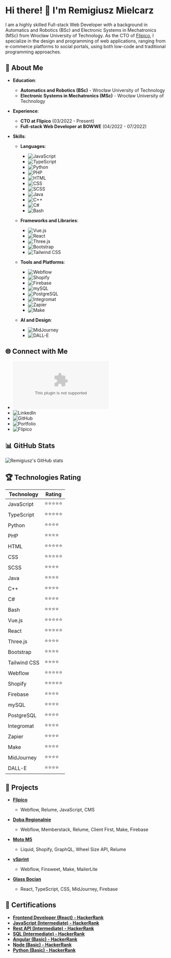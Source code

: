 # Hi there! 👋 I'm Remigiusz Mielcarz

I am a highly skilled Full-stack Web Developer with a background in Automatics and Robotics (BSc) and Electronic Systems in Mechatronics (MSc) from Wrocław University of Technology. As the CTO of [Flipico](https://flipico.agency), I specialize in the design and programming of web applications, ranging from e-commerce platforms to social portals, using both low-code and traditional programming approaches.

## 🚀 About Me

- **Education**:
  - **Automatics and Robotics (BSc)** - Wrocław University of Technology
  - **Electronic Systems in Mechatronics (MSc)** - Wrocław University of Technology

- **Experience**:
  - **CTO at Flipico** (03/2022 - Present)
  - **Full-stack Web Developer at BOWWE** (04/2022 - 07/2022)

- **Skills**:
  - **Languages**: 
    - ![JavaScript](https://img.shields.io/badge/-JavaScript-F7DF1E?style=flat-square&logo=javascript&logoColor=black) 
    - ![TypeScript](https://img.shields.io/badge/-TypeScript-007ACC?style=flat-square&logo=typescript&logoColor=white)
    - ![Python](https://img.shields.io/badge/-Python-3776AB?style=flat-square&logo=python&logoColor=white)
    - ![PHP](https://img.shields.io/badge/-PHP-777BB4?style=flat-square&logo=php&logoColor=white)
    - ![HTML](https://img.shields.io/badge/-HTML-E34F26?style=flat-square&logo=html5&logoColor=white)
    - ![CSS](https://img.shields.io/badge/-CSS-1572B6?style=flat-square&logo=css3&logoColor=white)
    - ![SCSS](https://img.shields.io/badge/-SCSS-CC6699?style=flat-square&logo=sass&logoColor=white)
    - ![Java](https://img.shields.io/badge/-Java-007396?style=flat-square&logo=java&logoColor=white)
    - ![C++](https://img.shields.io/badge/-C++-00599C?style=flat-square&logo=cplusplus&logoColor=white)
    - ![C#](https://img.shields.io/badge/-C%23-239120?style=flat-square&logo=csharp&logoColor=white)
    - ![Bash](https://img.shields.io/badge/-Bash-4EAA25?style=flat-square&logo=gnubash&logoColor=white)

  - **Frameworks and Libraries**:
    - ![Vue.js](https://img.shields.io/badge/-Vue.js-4FC08D?style=flat-square&logo=vue.js&logoColor=white)
    - ![React](https://img.shields.io/badge/-React-61DAFB?style=flat-square&logo=react&logoColor=black)
    - ![Three.js](https://img.shields.io/badge/-Three.js-000000?style=flat-square&logo=three.js&logoColor=white)
    - ![Bootstrap](https://img.shields.io/badge/-Bootstrap-7952B3?style=flat-square&logo=bootstrap&logoColor=white)
    - ![Tailwind CSS](https://img.shields.io/badge/-Tailwind%20CSS-38B2AC?style=flat-square&logo=tailwind-css&logoColor=white)

  - **Tools and Platforms**:
    - ![Webflow](https://img.shields.io/badge/-Webflow-4353FF?style=flat-square&logo=webflow&logoColor=white)
    - ![Shopify](https://img.shields.io/badge/-Shopify-7AB55C?style=flat-square&logo=shopify&logoColor=white)
    - ![Firebase](https://img.shields.io/badge/-Firebase-FFCA28?style=flat-square&logo=firebase&logoColor=black)
    - ![mySQL](https://img.shields.io/badge/-MySQL-4479A1?style=flat-square&logo=mysql&logoColor=white)
    - ![PostgreSQL](https://img.shields.io/badge/-PostgreSQL-336791?style=flat-square&logo=postgresql&logoColor=white)
    - ![Integromat](https://img.shields.io/badge/-Integromat-2E73B9?style=flat-square&logo=integromat&logoColor=white)
    - ![Zapier](https://img.shields.io/badge/-Zapier-FF4A00?style=flat-square&logo=zapier&logoColor=white)
    - ![Make](https://img.shields.io/badge/-Make-000000?style=flat-square&logo=make&logoColor=white)

  - **AI and Design**:
    - ![MidJourney](https://img.shields.io/badge/-MidJourney-000000?style=flat-square&logo=midjourney&logoColor=white)
    - ![DALL-E](https://img.shields.io/badge/-DALL--E-000000?style=flat-square&logo=openaidall-e&logoColor=white)

## 🌐 Connect with Me

- ![Email](mailto:remigiusz.mielcarz@gmail.com)
- ![LinkedIn](https://www.linkedin.com/in/remigiusz-mielcarz)
- ![GitHub](https://github.com/RemigiuszMielcarz)
- ![Portfolio](https://remigiusz-3d-portfolio.web.app)
- ![Flipico](https://flipico.agency)

## 📊 GitHub Stats

![Remigiusz's GitHub stats](https://github-readme-stats.vercel.app/api?username=RemigiuszMielcarz&show_icons=true&theme=radical)

## 🏆 Technologies Rating

| Technology      | Rating   |
|-----------------|----------|
| JavaScript      | ⭐⭐⭐⭐⭐   |
| TypeScript      | ⭐⭐⭐⭐⭐   |
| Python          | ⭐⭐⭐⭐    |
| PHP             | ⭐⭐⭐⭐    |
| HTML            | ⭐⭐⭐⭐⭐   |
| CSS             | ⭐⭐⭐⭐⭐   |
| SCSS            | ⭐⭐⭐⭐    |
| Java            | ⭐⭐⭐⭐    |
| C++             | ⭐⭐⭐⭐    |
| C#              | ⭐⭐⭐⭐    |
| Bash            | ⭐⭐⭐⭐    |
| Vue.js          | ⭐⭐⭐⭐⭐   |
| React           | ⭐⭐⭐⭐⭐   |
| Three.js        | ⭐⭐⭐⭐    |
| Bootstrap       | ⭐⭐⭐⭐    |
| Tailwind CSS    | ⭐⭐⭐⭐    |
| Webflow         | ⭐⭐⭐⭐⭐   |
| Shopify         | ⭐⭐⭐⭐⭐   |
| Firebase        | ⭐⭐⭐⭐    |
| mySQL           | ⭐⭐⭐⭐    |
| PostgreSQL      | ⭐⭐⭐⭐    |
| Integromat      | ⭐⭐⭐⭐    |
| Zapier          | ⭐⭐⭐⭐    |
| Make            | ⭐⭐⭐⭐    |
| MidJourney      | ⭐⭐⭐⭐    |
| DALL-E          | ⭐⭐⭐⭐    |

## 💼 Projects

- **[Flipico](https://flipico.agency)**
  - Webflow, Relume, JavaScript, CMS

- **[Doba Regionalnie](https://regionalnie.doba.pl)**
  - Webflow, Memberstack, Relume, Client First, Make, Firebase

- **[Moto M5](https://motom5.my-shopify.com)**
  - Liquid, Shopify, GraphQL, Wheel Size API, Relume

- **[vSprint](https://konferencja.vsprint.pl)**
  - Webflow, Finsweet, Make, MailerLite

- **[Glass Bocian](https://glassbocianwroclaw.pl)**
  - React, TypeScript, CSS, MidJourney, Firebase

## 🏅 Certifications

- **[Frontend Developer (React) - HackerRank](https://www.hackerrank.com/certificates/9ca1d24f3b03)**
- **[JavaScript (Intermediate) - HackerRank](https://www.hackerrank.com/certificates/9a63781f0e1f)**
- **[Rest API (Intermediate) - HackerRank](https://www.hackerrank.com/certificates/bb3f54cab14f)**
- **[SQL (Intermediate) - HackerRank](https://www.hackerrank.com/certificates/358281b72c9c)**
- **[Angular (Basic) - HackerRank](https://www.hackerrank.com/certificates/9b230717280e)**
- **[Node (Basic) - HackerRank](https://www.hackerrank.com/certificates/8077fb5b65ad)**
- **[Python (Basic) - HackerRank](https://www.hackerrank.com/certificates/c6da8dafae50)**
